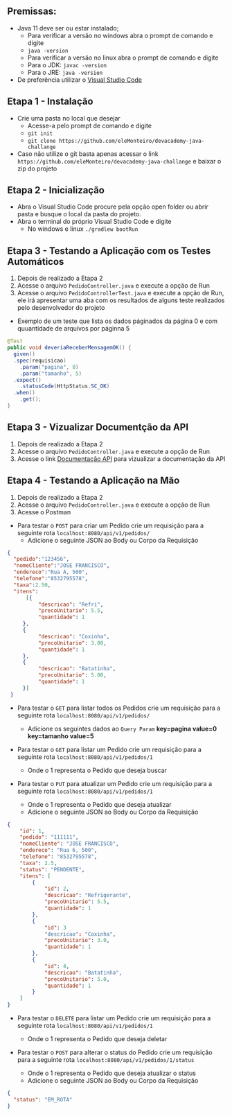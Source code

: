 ## Premissas:
- Java 11 deve ser ou estar instalado;
  -  Para  verificar a versão no windows abra o prompt de comando e digite
    - `java -version`
  -  Para verificar a versão no  linux abra o prompt de comando e digite
    - Para o JDK: `javac -version`
    - Para o JRE: `java -version`
- De preferência  utilizar o [Visual Studio Code](https://code.visualstudio.com/)

## Etapa 1 - Instalação
- Crie uma pasta no local que desejar
  -  Acesse-a pelo prompt de comando e digite
    -    `git init`
    -    `git clone https://github.com/eleMonteiro/devacademy-java-challange`
-  Caso não utilize o git basta apenas acessar o link `https://github.com/eleMonteiro/devacademy-java-challange` e baixar o zip do projeto

## Etapa 2 - Inicialização
- Abra o Visual Studio Code procure pela opção open folder ou abrir pasta e busque o local da pasta do projeto.
- Abra o terminal do próprio Visual Studio Code e digite
  - No windows e linux `./gradlew bootRun`

## Etapa 3 - Testando a Aplicação com os Testes Automáticos
1. Depois de realizado a Etapa 2
2. Acesse o arquivo `PedidoController.java` e execute a opção de Run
3. Acesse o arquivo `PedidoControllerTest.java` e execute a opção de Run, ele irá apresentar uma aba com os resultados de alguns teste realizados pelo desenvolvedor do projeto
- Exemplo de um teste que lista os dados páginados da página 0 e com quuantidade de arquivos por páginna 5
```java
@Test
public void deveriaReceberMensagemOK() {
  given()
  .spec(requisicao)
    .param("pagina", 0)
    .param("tamanho", 5)
  .expect()
    .statusCode(HttpStatus.SC_OK)
  .when()
    .get();
}
```

## Etapa 3 - Vizualizar Documentção da API
1. Depois de realizado a Etapa 2
2. Acesse o arquivo `PedidoController.java` e execute a opção de Run
3. Acesse o link [Documentação API](http://localhost:8080/swagger-ui/index.html?configUrl=/api-docs/swagger-config) para vizualizar a documentação da  API

## Etapa 4 - Testando a Aplicação na Mão
1. Depois de realizado a Etapa 2
2. Acesse o arquivo `PedidoController.java` e execute a opção de Run
3. Acesse o Postman

- Para testar o `POST` para criar um Pedido crie um requisição para a seguinte rota `localhost:8080/api/v1/pedidos/`
  - Adicione o seguinte JSON ao Body ou  Corpo da Requisição
```json
{
  "pedido":"123456",
  "nomeCliente":"JOSE FRANCISCO",
  "endereco":"Rua A, 500",
  "telefone":"8532795578",
  "taxa":2.50,
  "itens": 
      [{
          "descricao": "Refri",
          "precoUnitario": 5.5,
          "quantidade": 1
     },
     {
          "descricao": "Coxinha",
          "precoUnitario": 3.00,
          "quantidade": 1
     },
     {
          "descricao": "Batatinha",
          "precoUnitario": 5.00,
          "quantidade": 1
     }]
 }
```

- Para testar o `GET` para listar todos os Pedidos crie um requisição para a seguinte rota `localhost:8080/api/v1/pedidos/`
  - Adicione os seguintes dados ao `Query Param` **key=pagina value=0** **key=tamanho value=5**

- Para testar o `GET` para listar um Pedido crie um requisição para a seguinte rota `localhost:8080/api/v1/pedidos/1`
  - Onde o 1 representa o Pedido que deseja buscar

- Para testar o `PUT` para atualizar um Pedido crie um requisição para a seguinte rota `localhost:8080/api/v1/pedidos/1`
  - Onde o 1 representa o Pedido que deseja atualizar
  - Adicione o seguinte JSON ao Body ou  Corpo da Requisição

```json
{
    "id": 1,
    "pedido": "111111",
    "nomeCliente": "JOSE FRANCISCO",
    "endereco": "Rua 6, 500",
    "telefone": "8532795578",
    "taxa": 2.5,
    "status": "PENDENTE",
    "itens": [
        {
            "id": 2,
            "descricao": "Refrigerante",
            "precoUnitario": 5.5,
            "quantidade": 1
        },
        {
            "id": 3
            "descricao": "Coxinha",
            "precoUnitario": 3.0,
            "quantidade": 1
        },
        {
            "id": 4,
            "descricao": "Batatinha",
            "precoUnitario": 5.0,
            "quantidade": 1
        }
    ]
}
```
- Para testar o `DELETE` para listar um Pedido crie um requisição para a seguinte rota `localhost:8080/api/v1/pedidos/1`
  - Onde o 1 representa o Pedido que deseja deletar
  
- Para testar o `POST` para alterar o status do Pedido crie um requisição para a seguinte rota `localhost:8080/api/v1/pedidos/1/status`
  - Onde o 1 representa o Pedido que deseja atualizar o status
  - Adicione o seguinte JSON ao Body ou  Corpo da Requisição
```json
{
  "status": "EM_ROTA"
}
```
